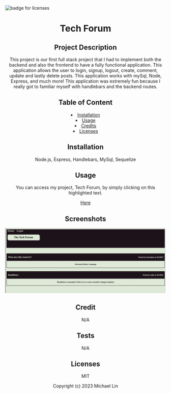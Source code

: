 <img src="https://img.shields.io/badge/Licenses-MIT-f39f37" alt="badge for licenses"> 
<h1 align="center">Tech Forum</h1>

<h2 align="center">Project Description</h2>
<p align="center">This project is our first full stack project that I had to implement both the backend and also the frontend to have a fully functional application. This application allows the user to login, signup, logout, create, comment, update and lastly delete posts. This application works with mySql, Node, Express, and much more! This application was extremely fun because I really got to familiar myself with handlebars and the backend routes.</p>
   
<h2 align="center">Table of Content</h2>
<li align="center"><a href="#Installation">Installation</a></li>
<li align="center"><a href="#Usage">Usage</a></li>
<li align="center"><a href="#Credits">Credits</a></li>
<li align="center"><a href="#Licenses">Licenses</a></li>
     
<h2 align="center" id="Installation">Installation</h2>
<p align="center">Node.js, Express, Handlebars, MySql, Sequelize</p>
   
<h2 align="center" id="Usage">Usage</h2>
<p align="center">You can access my project, Tech Forum, by simply clicking on this highlighted text.</p>
<p align="center"><a href="https://still-cove-86406.herokuapp.com/" target="_blank">Here</a></p>

<h2 align="center">Screenshots</h2>

![text](./public/screenshots/Screen%20Shot%202023-04-03%20at%202.26.11%20AM.png)

<h2 align="center" id="Credits">Credit</h2>
<p align="center">N/A</p>

<h2 align="center">Tests</h2>
<p align="center">N/A</p>

<h2 align="center" id="Licenses">Licenses</h2>
<p align="center">MIT</p>

<p align="center">Copyright (c) 2023 Michael Lin</p>
